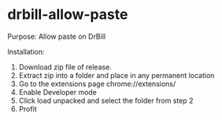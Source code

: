 # drbill-allow-paste
Purpose: Allow paste on DrBill

Installation: 
1. Download zip file of release. 
2. Extract zip into a folder and place in any permanent location
3. Go to the extensions page chrome://extensions/
4. Enable Developer mode
5. Click load unpacked and select the folder from step 2
6. Profit
 
